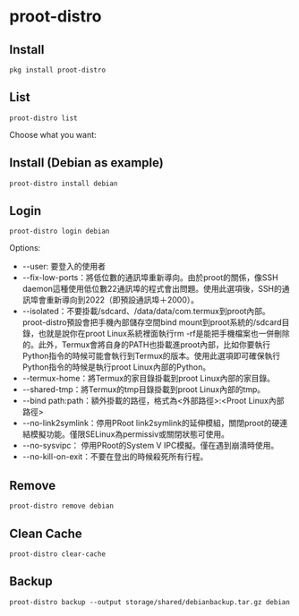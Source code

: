# proot-distro
## Install
```
pkg install proot-distro
```
## List
```
proot-distro list
```
Choose what you want:
## Install (Debian as example)
```
proot-distro install debian
```
## Login
```
proot-distro login debian
```
Options:
- \-\-user: 要登入的使用者
- \-\-fix-low-ports：將低位數的通訊埠重新導向。由於proot的關係，像SSH daemon這種使用低位數22通訊埠的程式會出問題。使用此選項後，SSH的通訊埠會重新導向到2022（即預設通訊埠＋2000）。
- \-\-isolated：不要掛載/sdcard、/data/data/com.termux到proot內部。proot-distro預設會把手機內部儲存空間bind mount到proot系統的/sdcard目錄，也就是說你在proot Linux系統裡面執行rm -rf是能把手機檔案也一併刪除的。此外，Termux會將自身的PATH也掛載進proot內部，比如你要執行Python指令的時候可能會執行到Termux的版本。使用此選項即可確保執行Python指令的時候是執行proot Linux內部的Python。
- \-\-termux-home：將Termux的家目錄掛載到proot Linux內部的家目錄。
- \-\-shared-tmp：將Termux的tmp目錄掛載到proot Linux內部的tmp。
- \-\-bind path:path：額外掛載的路徑，格式為<外部路徑>:<Proot Linux內部路徑>
- \-\-no-link2symlink：停用PRoot link2symlink的延伸模組，關閉proot的硬連結模擬功能。僅限SELinux為permissiv或關閉狀態可使用。
- \-\-no-sysvipc： 停用PRoot的System V IPC模擬。僅在遇到崩潰時使用。
- \-\-no-kill-on-exit：不要在登出的時候殺死所有行程。
## Remove
```
proot-distro remove debian
```
## Clean Cache
```
proot-distro clear-cache
```
## Backup
```
proot-distro backup --output storage/shared/debianbackup.tar.gz debian
```